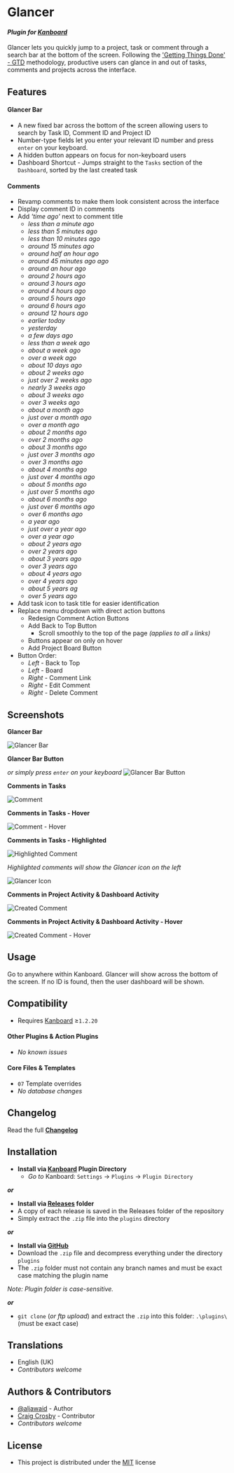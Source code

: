 # Glancer

#### _Plugin for [Kanboard](https://github.com/fguillot/kanboard "Kanboard - Kanban Project Management Software")_

Glancer lets you quickly jump to a project, task or comment through a search bar at the bottom of the screen. Following the ['Getting Things Done' - GTD](https://en.wikipedia.org/wiki/Getting_Things_Done) methodology, productive users can glance in and out of tasks, comments and projects across the interface.


Features
-------------

#### Glancer Bar
- A new fixed bar across the bottom of the screen allowing users to search by Task ID, Comment ID and Project ID
- Number-type fields let you enter your relevant ID number and press `enter` on your keyboard.
- A hidden button appears on focus for non-keyboard users
- Dashboard Shortcut - Jumps straight to the `Tasks` section of the `Dashboard`, sorted by the last created task
#### Comments
- Revamp comments to make them look consistent across the interface
- Display comment ID in comments
- Add _'time ago'_ next to comment title
  - _less than a minute ago_
  - _less than 5 minutes ago_
  - _less than 10 minutes ago_
  - _around 15 minutes ago_
  - _around half an hour ago_
  - _around 45 minutes ago ago_
  - _around an hour ago_
  - _around 2 hours ago_
  - _around 3 hours ago_
  - _around 4 hours ago_
  - _around 5 hours ago_
  - _around 6 hours ago_
  - _around 12 hours ago_
  - _earlier today_
  - _yesterday_
  - _a few days ago_
  - _less than a week ago_
  - _about a week ago_
  - _over a week ago_
  - _about 10 days ago_
  - _about 2 weeks ago_
  - _just over 2 weeks ago_
  - _nearly 3 weeks ago_
  - _about 3 weeks ago_
  - _over 3 weeks ago_
  - _about a month ago_
  - _just over a month ago_
  - _over a month ago_
  - _about 2 months ago_
  - _over 2 months ago_
  - _about 3 months ago_
  - _just over 3 months ago_
  - _over 3 months ago_
  - _about 4 months ago_
  - _just over 4 months ago_
  - _about 5 months ago_
  - _just over 5 months ago_
  - _about 6 months ago_
  - _just over 6 months ago_
  - _over 6 months ago_
  - _a year ago_
  - _just over a year ago_
  - _over a year ago_
  - _about 2 years ago_
  - _over 2 years ago_
  - _about 3 years ago_
  - _over 3 years ago_
  - _about 4 years ago_
  - _over 4 years ago_
  - _about 5 years ag_
  - _over 5 years ago_
- Add task icon to task title for easier identification
- Replace menu dropdown with direct action buttons
  - Redesign Comment Action Buttons
  - Add Back to Top Button
      - Scroll smoothly to the top of the page _(applies to all `a` links)_
  - Buttons appear on only on hover
  - Add Project Board Button
- Button Order:
  - _Left_ - Back to Top
  - _Left_ - Board
  - _Right_ - Comment Link
  - _Right_ - Edit Comment
  - _Right_ - Delete Comment

Screenshots
----------

**Glancer Bar**

![Glancer Bar](../master/Screenshots/screenshot-glancer.png "Glancer Bar")

**Glancer Bar Button**

_or simply press `enter` on your keyboard_
![Glancer Bar Button](../master/Screenshots/screenshot-glancer-button.png "Glancer Bar Button")

**Comments in Tasks**

![Comment](../master/Screenshots/screenshot-comment.png "Comment")

**Comments in Tasks - Hover**

![Comment - Hover](../master/Screenshots/screenshot-comment-hover.png "Comment - Hover")

**Comments in Tasks - Highlighted**

![Highlighted Comment](../master/Screenshots/screenshot-comment-highlighted.png "Highlighted Comment")

_Highlighted comments will show the Glancer icon on the left_

![Glancer Icon](../master/Screenshots/glancer-icon-full-width.png)

**Comments in Project Activity & Dashboard Activity**

![Created Comment](../master/Screenshots/screenshot-project-activity-comment-created.png "Created Comment")

**Comments in Project Activity & Dashboard Activity - Hover**

![Created Comment - Hover](../master/Screenshots/screenshot-project-activity-comment-created.png "Created Comment - Hover")

Usage
-------------

Go to anywhere within Kanboard. Glancer will show across the bottom of the screen. If no ID is found, then the user dashboard will be shown.


Compatibility
-------------

- Requires [Kanboard](https://github.com/fguillot/kanboard "Kanboard - Kanban Project Management Software") ≥`1.2.20`

#### Other Plugins & Action Plugins
- _No known issues_
#### Core Files & Templates
- `07` Template overrides
- _No database changes_


Changelog
---------

Read the full [**Changelog**](../master/changelog.md "See changes")


Installation
------------

- **Install via [Kanboard](https://github.com/fguillot/kanboard "Kanboard - Kanban Project Management Software") Plugin Directory**
  - _Go to_ Kanboard: `Settings` -> `Plugins` -> `Plugin Directory`

**_or_**

- **Install via [Releases](../master/Releases/ "A copy of each release is saved in the folder") folder**
 - A copy of each release is saved in the Releases folder of the repository
 - Simply extract the `.zip` file into the `plugins` directory

**_or_**

- **Install via [GitHub](https://github.com/aljawaid "Find the correct plugin from the list of repositories")**
- Download the `.zip` file and decompress everything under the directory `plugins`
 - The `.zip` folder must not contain any branch names and must be exact case matching the plugin name

_Note: Plugin folder is case-sensitive._

**_or_**
- `git clone` (_or ftp upload_) and extract the `.zip` into this folder: `.\plugins\` (must be exact case)


Translations
------------

- English (UK)
- _Contributors welcome_


Authors & Contributors
----------------------

- [@aljawaid](https://github.com/aljawaid) - Author
- [Craig Crosby](https://github.com/creecros) - Contributor
- _Contributors welcome_


License
-------
- This project is distributed under the [MIT](../master/LICENSE "Read The license") license
